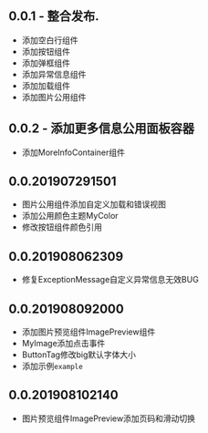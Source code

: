 ## 0.0.1 - 整合发布.

* 添加空白行组件
* 添加按钮组件
* 添加弹框组件
* 添加异常信息组件
* 添加加载组件
* 添加图片公用组件

## 0.0.2 - 添加更多信息公用面板容器
* 添加MoreInfoContainer组件


## 0.0.201907291501
* 图片公用组件添加自定义加载和错误视图
* 添加公用颜色主题MyColor
* 修改按钮组件颜色引用

## 0.0.201908062309
* 修复ExceptionMessage自定义异常信息无效BUG

## 0.0.201908092000
* 添加图片预览组件ImagePreview组件
* MyImage添加点击事件
* ButtonTag修改big默认字体大小
* 添加示例`example`

## 0.0.201908102140
* 图片预览组件ImagePreview添加页码和滑动切换